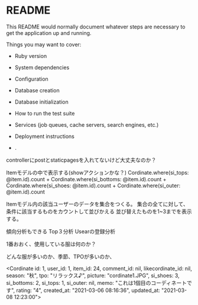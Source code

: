 # README

This README would normally document whatever steps are necessary to get the
application up and running.

Things you may want to cover:

* Ruby version

* System dependencies

* Configuration

* Database creation

* Database initialization

* How to run the test suite

* Services (job queues, cache servers, search engines, etc.)

* Deployment instructions

* .



controllerにpostとstaticpagesを入れてないけど大丈夫なのか？



Itemモデルの中で表示する(showアクションかな？)
 Cordinate.where(si_tops: @item.id).count + Cordinate.where(si_bottoms: @item.id).count + Cordinate.where(si_shoes: @item.id).count + Cordinate.where(si_outer: @item.id).count 



Itemモデル内の該当ユーザーのデータを集合をつくる。
集合の全てに対して、条件に該当するものをカウントして並びかえる
並び替えたものを1~3までを表示する。


傾向分析もできる
Top３分析
Usearの登録分析


1番おおく、使用している服は何のか？

どんな服が多いのか、季節、TPOが多いのか、



 <Cordinate id: 1, user_id: 1, item_id: 24, comment_id: nil, likecordinate_id: nil, season: "秋", tpo: "リラックス♪", picture: "cordinate1.JPG", si_shoes: 3, 
 si_bottoms: 2, si_tops: 1, si_outer: nil, memo: "これは1個目のコーディネートです", rating: "4", created_at: "2021-03-06 08:16:36", updated_at: "2021-03-08 12:23:00">